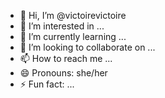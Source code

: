 - 👋 Hi, I’m @victoirevictoire
- 👀 I’m interested in ...
- 🌱 I’m currently learning ...
- 💞️ I’m looking to collaborate on ...
- 📫 How to reach me ...
- 😄 Pronouns: she/her
- ⚡ Fun fact: ...

<!---
victoirevictoire/victoirevictoire is a ✨ special ✨ repository because its `README.md` (this file) appears on your GitHub profile.
You can click the Preview link to take a look at your changes.
--->
